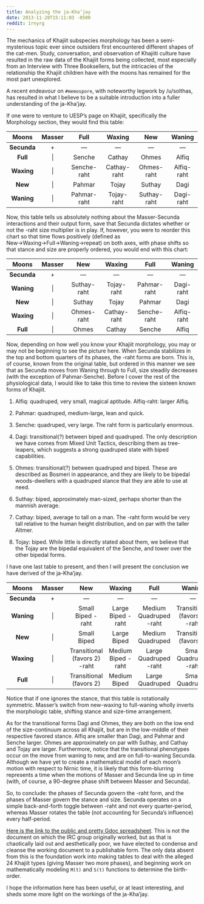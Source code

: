 ```yaml
---
title: Analyzing the ja-Kha’jay
date: 2013-11-28T15:11:03 -0500
reddit: 1rnyrg
---
```


The mechanics of Khajiit subspecies morphology has been a semi-mysterious topic
ever since outsiders first encountered different shapes of the cat-men. Study,
conversation, and observation of Khajiiti culture have resulted in the raw data
of the Khajiit forms being collected, most especially from an Interview with
Three Booksellers, but the intricacies of the relationship the Khajiit children
have with the moons has remained for the most part unexplored.

A recent endeavour on `#memospore`, with noteworthy legwork by /u/solthas, has
resulted in what I believe to be a suitable introduction into a fuller
understanding of the ja-Kha&rsquo;jay.

If one were to venture to UESP&rsquo;s page on Khajiit, specifically the
Morphology section, they would find this table:

|Moons      |Masser|Full       |Waxing     |New        |Waning    |
|:---------:|:----:|:---------:|:---------:|:---------:|:--------:|
|**Secunda**|+     |—          |—          |—          |—         |
|**Full**   |\|    |Senche     |Cathay     |Ohmes      |Alfiq     |
|**Waxing** |\|    |Senche-raht|Cathay-raht|Ohmes-raht |Alfiq-raht|
|**New**    |\|    |Pahmar     |Tojay      |Suthay     |Dagi      |
|**Waning** |\|    |Pahmar-raht|Tojay-raht |Suthay-raht|Dagi-raht |

Now, this table tells us absolutely nothing about the Masser-Secunda
interactions and their output form, save that Secunda dictates whether or not
the -raht size multiplier is in play. If, however, you were to reorder this
chart so that time flows positively (defined as
New&rarr;Waxing&rarr;Full&rarr;Waning&rarr;repeat) on both axes, with phase
shifts so that stance and size are properly ordered, you would end with this
chart:

|Moons      |Masser|New        |Waxing     |Full       |Waning    |
|:---------:|:----:|:---------:|:---------:|:---------:|:--------:|
|**Secunda**|+     |—          |—          |—          |—         |
|**Waning** |\|    |Suthay-raht|Tojay-raht |Pahmar-raht|Dagi-raht |
|**New**    |\|    |Suthay     |Tojay      |Pahmar     |Dagi      |
|**Waxing** |\|    |Ohmes-raht |Cathay-raht|Senche-raht|Alfiq-raht|
|**Full**   |\|    |Ohmes      |Cathay     |Senche     |Alfiq     |

Now, depending on how well you know your Khajiit morphology, you may or may not
be beginning to see the picture here. When Secunda stabilizes in the top and
bottom quarters of its phases, the -raht forms are born. This is, of course,
known from the original table, but ordered in this manner we see that as Secunda
moves from Waning through to Full, size steadily decreases (with the exception
of Pahmar-Senche). Before I cover the rest of the physiological data, I would
like to take this time to review the sixteen known forms of Khajiit.

1. Alfiq: quadruped, very small, magical aptitude. Alfiq-raht: larger Alfiq.

2. Pahmar: quadruped, medium-large, lean and quick.

3. Senche: quadruped, very large. The raht form is particularly enormous.

4. Dagi: transitional(?) between biped and quadruped. The only description we
have comes from Mixed Unit Tactics, describing them as tree-leapers, which
suggests a strong quadruped state with biped capabilities.

5. Ohmes: transitional(?) between quadruped and biped. These are described as
Bosmeri in appearance, and they are likely to be bipedal woods-dwellers with a
quadruped stance that they are able to use at need.

6. Suthay: biped, approximately man-sized, perhaps shorter than the mannish
average.

7. Cathay: biped, average to tall on a man. The -raht form would be very tall
relative to the human height distribution, and on par with the taller Altmer.

8. Tojay: biped. While little is directly stated about them, we believe that the
Tojay are the bipedal equivalent of the Senche, and tower over the other bipedal
forms.

I have one last table to present, and then I will present the conclusion we have
derived of the ja-Kha&rsquo;jay.

|Moons      |Masser|New                          |Waxing            |Full                  |Waning                       |
|:---------:|:----:|:---------------------------:|:----------------:|:--------------------:|:---------------------------:|
|**Secunda**|+     |—                            |—                 |—                     |—                            |
|**Waning** |\|    |Small Biped -raht            |Large Biped -raht |Medium Quadruped -raht|Transitional (favors 4) -raht|
|**New**    |\|    |Small Biped                  |Large Biped       |Medium Quadruped      |Transitional (favors 4)      |
|**Waxing** |\|    |Transitional (favors 2) -raht|Medium Biped -raht|Large Quadruped -raht |Small Quadruped -raht        |
|**Full**   |\|    |Transitional (favors 2)      |Medium Biped      |Large Quadruped       |Small Quadruped              |

Notice that if one ignores the stance, that this table is rotationally
symmetric. Masser&rsquo;s switch from new-waxing to full-waning wholly inverts
the morphologic table, shifting stance and size-time arrangement.

As for the transitional forms Dagi and Ohmes, they are both on the low end of
the size-continuum across all Khajiit, but are in the low-middle of their
respective favored stance. Alfiq are smaller than Dagi, and Pahmar and Senche
larger. Ohmes are approximately on par with Suthay, and Cathay and Tojay are
larger. Furthermore, notice that the transitional phenotypes occur on the move
from waning to new, and are on full-to-waning Secunda. Although we have yet to
create a mathematical model of each moon&rsquo;s motion with respect to Nirnic
time, it is likely that this form-blurring represents a time when the motions of
Masser and Secunda line up in time (with, of course, a 90-degree phase shift
between Masser and Secunda).

So, to conclude: the phases of Secunda govern the -raht form, and the phases of
Masser govern the stance and size. Secunda operates on a simple back-and-forth
toggle between -raht and not every quarter-period, whereas Masser rotates the
table (not accounting for Secunda&rsquo;s influence) every half-period.

[Here is the link to the public and pretty Gdoc spreadsheet][gdoc]. This is not
the document on which the IRC group originally worked, but as that is
chaotically laid out and aesthetically poor, we have elected to condense and
cleanse the working document to a publishable form. The only data absent from
this is the foundation work into making tables to deal with the alleged 24
Khajiit types (giving Masser two more phases), and beginning work on
mathematically modeling `M(t)` and `S(t)` functions to determine the
birth-order.

I hope the information here has been useful, or at least interesting, and sheds
some more light on the workings of the ja-Kha&rsquo;jay.

[gdoc]: https://drive.google.com/file/d/0B1y-sXRShwzjc2pjTEFIcGFJMGM/edit?usp=sharing
